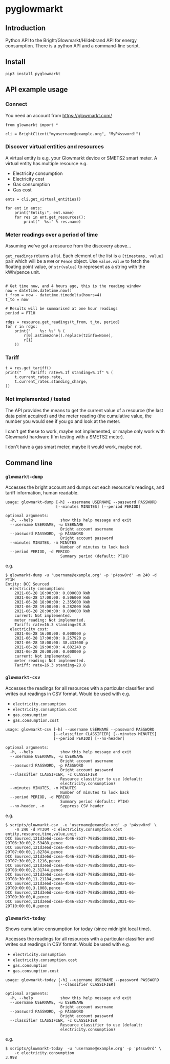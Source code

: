 
# pyglowmarkt

## Introduction

Python API to the Bright/Glowmarkt/Hildebrand API for energy consumption.
There is a python API and a command-line script.

## Install

```
pip3 install pyglowmarkt
```

## API example usage

### Connect

You need an account from https://glowmarkt.com/

```
from glowmarkt import *

cli = BrightClient("myusername@example.org", "MyP4ssword!")

```

### Discover virtual entities and resources

A virtual entity is e.g. your Glowmarkt device or SMETS2 smart meter.
A virtual entity has multiple resource e.g.
- Electricity consumption
- Electricity cost
- Gas consumption
- Gas cost

```
ents = cli.get_virtual_entities()

for ent in ents:
    print("Entity:", ent.name)
    for res in ent.get_resources():
        print("  %s:" % res.name)
```

### Meter readings over a period of time

Assuming we've got a resource from the discovery above...

`get_readings` returns a list. Each element of the list is a
`[timestamp, value]` pair which will be a `KWH` or `Pence` object.
Use `value.value` to fetch the floating point value, or `str(value)` to
represent as a string with the kWh/pence unit.
```

# Get time now, and 4 hours ago, this is the reading window
now = datetime.datetime.now()
t_from = now - datetime.timedelta(hours=4)
t_to = now

# Results will be summarised at one hour readings
period = PT1H

rdgs = resource.get_readings(t_from, t_to, period)
for r in rdgs:
    print("    %s: %s" % (
        r[0].astimezone().replace(tzinfo=None),
        r[1]
    ))
```

### Tariff

```
t = res.get_tariff()
print("    Tariff: rate=%.1f standing=%.1f" % (
    t.current_rates.rate,
    t.current_rates.standing_charge,
))
```

### Not implemented / tested

The API provides the means to get the current value of a resource (the last
data point acquired) and the meter reading (the cumulative value, the number
you would see if you go and look at the meter.

I can't get these to work, maybe not implemented, or maybe only work with
Glowmarkt hardware (I'm testing with a SMETS2 meter).

I don't have a gas smart meter, maybe it would work, maybe not.

## Command line

### `glowmarkt-dump`

Accesses the bright account and dumps out each resource's readings, and
tariff information, human readable.

```
usage: glowmarkt-dump [-h] --username USERNAME --password PASSWORD
                      [--minutes MINUTES] [--period PERIOD]

optional arguments:
  -h, --help            show this help message and exit
  --username USERNAME, -u USERNAME
                        Bright account username
  --password PASSWORD, -p PASSWORD
                        Bright account password
  --minutes MINUTES, -m MINUTES
                        Number of minutes to look back
  --period PERIOD, -d PERIOD
                        Summary period (default: PT1H)
```

e.g.

```
$ glowmarkt-dump -u 'username@example.org' -p 'p4ssw0rd' -m 240 -d PT1H
Entity: DCC Sourced
  electricity consumption:
    2021-06-28 16:00:00: 0.000000 kWh
    2021-06-28 17:00:00: 0.506000 kWh
    2021-06-28 18:00:00: 2.355000 kWh
    2021-06-28 19:00:00: 0.282000 kWh
    2021-06-28 20:00:00: 0.000000 kWh
    current: Not implemented.
    meter reading: Not implemented.
    Tariff: rate=16.3 standing=28.8
  electricity cost:
    2021-06-28 16:00:00: 0.000000 p
    2021-06-28 17:00:00: 8.257920 p
    2021-06-28 18:00:00: 38.433600 p
    2021-06-28 19:00:00: 4.602240 p
    2021-06-28 20:00:00: 0.000000 p
    current: Not implemented.
    meter reading: Not implemented.
    Tariff: rate=16.3 standing=28.8
```

### `glowmarkt-csv`

Accesses the readings for all resources with a particular classifier
and writes out readings in CSV format.  Would be used with e.g.
- `electricity.consumption`
- `electricity.consumption.cost`
- `gas.consumption`
- `gas.consumption.cost`

```
usage: glowmarkt-csv [-h] --username USERNAME --password PASSWORD
                     [--classifier CLASSIFIER] [--minutes MINUTES]
                     [--period PERIOD] [--no-header]

optional arguments:
  -h, --help            show this help message and exit
  --username USERNAME, -u USERNAME
                        Bright account username
  --password PASSWORD, -p PASSWORD
                        Bright account password
  --classifier CLASSIFIER, -c CLASSIFIER
                        Resource classifier to use (default:
                        electricity.consumption)
  --minutes MINUTES, -m MINUTES
                        Number of minutes to look back
  --period PERIOD, -d PERIOD
                        Summary period (default: PT1H)
  --no-header, -n       Suppress CSV header
```

e.g.

```
$ scripts/glowmarkt-csv  -u 'username@example.org' -p 'p4ssw0rd' \
    -m 240 -d PT30M -c electricity.consumption.cost
entity,resource,time,value,unit
DCC Sourced,121d3e6d-ccea-4b46-8b37-798d5cd880b3,2021-06-29T06:30:00,2.59488,pence
DCC Sourced,121d3e6d-ccea-4b46-8b37-798d5cd880b3,2021-06-29T07:00:00,1.82784,pence
DCC Sourced,121d3e6d-ccea-4b46-8b37-798d5cd880b3,2021-06-29T07:30:00,2.1216,pence
DCC Sourced,121d3e6d-ccea-4b46-8b37-798d5cd880b3,2021-06-29T08:00:00,2.31744,pence
DCC Sourced,121d3e6d-ccea-4b46-8b37-798d5cd880b3,2021-06-29T08:30:00,11.21184,pence
DCC Sourced,121d3e6d-ccea-4b46-8b37-798d5cd880b3,2021-06-29T09:00:00,3.1008,pence
DCC Sourced,121d3e6d-ccea-4b46-8b37-798d5cd880b3,2021-06-29T09:30:00,0,pence
DCC Sourced,121d3e6d-ccea-4b46-8b37-798d5cd880b3,2021-06-29T10:00:00,0,pence
```

### `glowmarkt-today`

Shows cumulative consumption for today (since midnight local time).

Accesses the readings for all resources with a particular classifier
and writes out readings in CSV format.  Would be used with e.g.
- `electricity.consumption`
- `electricity.consumption.cost`
- `gas.consumption`
- `gas.consumption.cost`

```
usage: glowmarkt-today [-h] --username USERNAME --password PASSWORD
                       [--classifier CLASSIFIER]

optional arguments:
  -h, --help            show this help message and exit
  --username USERNAME, -u USERNAME
                        Bright account username
  --password PASSWORD, -p PASSWORD
                        Bright account password
  --classifier CLASSIFIER, -c CLASSIFIER
                        Resource classifier to use (default:
                        electricity.consumption)
```

e.g.

```
$ scripts/glowmarkt-today  -u 'username@example.org' -p 'p4ssw0rd' \
    -c electricity.consumption
3.998
```
